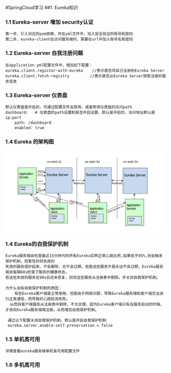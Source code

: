 #SpringCloud学习
##1. Eureka知识
### 1.1 Eureka-server 增加 security认证
    第一步、引入对应的pom依赖，并在yml文件中，加入安全验证的账号和密码
    第二步、eureka-client在访问服务端时，需要在url中加入账号名和密码
### 1.2 Eureka-server 自我注册问题
    在application.yml配置文件中，增加如下配置：
    eureka.client.register-with-eureka    //表示是否将自己注册到Eureka Server
    eureka.client.fetch-registry         //表示是否从Eureka Server获取注册的服务信息
### 1.3 Eureka-server 仪表盘
    默认仪表盘是开启的，可通过配置文件去禁用，或者修改仪表盘的访问path
    dashboard:   # 仪表盘的path设置和是否开启设置，默认是开启的，访问地址默认是ip:port
        path: /dashboard
        enabled: true
### 1.4 Eureka 的架构图
![架构图](img/eruka架构图.jpg)

### 1.4 Eureka的自我保护机制
    Eureka服务端会检查最近15分钟内的所有Eureka实例正常心跳比例,如果低于85%,则会触发保护机制，短暂性的将失效的
    失效的服务保护起来，不会删除、也不会过期，但是这些服务不是永远不会过期，Eureka服务端会每隔60s检查下服务的健康状态，
    若这些失效的服务在90s后还未恢复，则将这些服务从注册表中剔除。并关闭自我保护机制。
    
    为什么会有自我保护机制的原因：
        有些Eureka客户端是正常使用，但是由于网络问题，导致Eureka服务端和客户端无法进行正常通信，而导致的心跳检测失败。
      从而将客户端服务从注册表中剔除，不太合理，因为Eureka客户端只有在服务启动的时候，才会向Eureka服务端端注册。从而增加自我保护机制。
      
     通过以下配置关闭自我保护机制，默认是开启自我保护机制
     eureka.server.enable-self-preservation = false
     
### 1.5 单机高可用
    详情查看eureka服务端单机高可用配置文件

### 1.6 多机高可用
